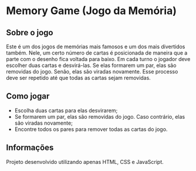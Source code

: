 # Memory Game (Jogo da Memória)

## Sobre o jogo
Este é um dos jogos de memórias mais famosos e um dos mais divertidos também. Nele, um certo número de cartas é posicionada de maneira que a parte com o desenho fica voltada para baixo. Em cada turno o jogador deve escolher duas cartas e desvirá-las. Se elas formarem um par, elas são removidas do jogo. Senão, elas são viradas novamente. Esse processo deve ser repetido até que todas as cartas sejam removidas.

## Como jogar
<ul>
    <li>Escolha duas cartas para elas desvirarem;</li>
    <li>Se formarem um par, elas são removidas do jogo. Caso contrário, elas são viradas novamente;</li>
    <li>Encontre todos os pares para remover todas as cartas do jogo.</li>
</ul>

## Informações
Projeto desenvolvido utilizando apenas HTML, CSS e JavaScript.